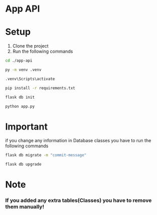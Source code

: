 # App API


# Setup
1. Clone the project
2. Run the following commands
```sh
cd ./app-api
```
```sh
py -m venv .venv
```
```sh
.venv\Scripts\activate
```
```sh
pip install -r requirements.txt
```
```sh
flask db init
```
```sh
python app.py
```


# Important
if you change any information in Database classes you have to run the following commands

```sh
flask db migrate -m "commit-message"
```
```sh
flask db upgrade
```
# Note
<h3>If you added any extra tables(Classes) you have to remove them manually!</h3>